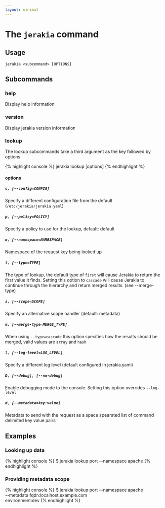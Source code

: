 ```yaml
---
layout: minimal
---
```


# The `jerakia` command

## Usage

`jerakia <subcommand> [OPTIONS]`

## Subcommands
### help

Display help information

### version

Display jerakia version information 


### lookup

The lookup subcommands take a third argument as the key followed by options

{% highlight console %}
jerakia lookup <key> [options]
{% endhighlight %}

#### options

#####  `c, [--config=CONFIG]`
Specify a different configuration file from the default (`/etc/jerakia/jerakia.yaml`)

#####  `p, [--policy=POLICY]` 
Specify a policy to use for the lookup, default: default

#####  `n, [--namespace=NAMESPACE]`  
Namespace of the request key being looked up

#####  `t, [--type=TYPE]`           
The type of lookup, the default type of `first` will cause Jerakia to return the first value it finds.  Setting this option to `cascade` will cause Jerakia to continue through the hierarchy and return merged results.  (see --merge-type)

#####  `s, [--scope=SCOPE]`       
Specify an alternative scope handler (default: metadata)

#####  `m, [--merge-type=MERGE_TYPE]`
When using `--type=cascade` this option specifies how the results should be merged, valid values are `array` and `hash`

#####  `l, [--log-level=LOG_LEVEL]`
Specify a different log level (default configured in jerakia.yaml)

#####  `D, [--debug], [--no-debug]`
Enable debugging mode to the console.  Setting this option overrides `--log-level`

#####  `d, [--metadata=key:value]` 
Metadata to send with the request as a space spearated list of command delimited key value pairs


## Examples

### Looking up data
{% highlight console %}
$ jerakia lookup port --namespace apache
{% endhighlight %}

### Providing metadata scope
{% highlight console %}
$ jerakia lookup port --namespace apache \
  --metadata fqdn:localhost.example.com \
  environment:dev
{% endhighlight %}
